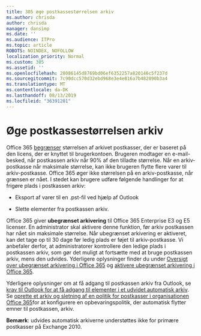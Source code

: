 ```yaml
---
title: 305 øge postkassestørrelsen arkiv
ms.author: chrisda
author: chrisda
manager: dansimp
ms.date: ''
ms.audience: ITPro
ms.topic: article
ROBOTS: NOINDEX, NOFOLLOW
localization_priority: Normal
ms.custom: 305
ms.assetid: ''
ms.openlocfilehash: 28086145d8769bd06ef6352257a820146c5f237d
ms.sourcegitcommit: 7c90dcc570d32ebd968e3e4e816a7b482890b3a4
ms.translationtype: MT
ms.contentlocale: da-DK
ms.lasthandoff: 08/13/2019
ms.locfileid: "36391201"
---
```

# <a name="increase-the-archive-mailbox-size"></a>Øge postkassestørrelsen arkiv

Office 365 [begrænser](https://docs.microsoft.com/office365/servicedescriptions/exchange-online-service-description/exchange-online-limits#mailbox-storage-limits) størrelsen af arkivet postkasser, der er baseret på den licens, der er knyttet til brugerkontoen. Brugeren modtager en e-mail-besked, når postkassen arkiv når 90% af den tilladte størrelse. Når en arkiv-postkasse når maksimale størrelse, kan ikke brugeren flytte flere varer til arkiv-postkasse. Office 365 øger ikke størrelsen på en arkiv-postkasse, når grænsen er nået. I stedet kan brugere udføre følgende handlinger for at frigøre plads i postkassen arkiv:

- Eksport af varer til en .pst-fil ved hjælp af Outlook

- Slette elementer fra postkassen arkiv.

Office 365 giver **ubegrænset arkivering** til Office 365 Enterprise E3 og E5 licenser. En administrator skal aktivere denne funktion, før arkiv postkassen har nået sin maksimale størrelse. Når ubegrænset arkivering er aktiveret, kan det tage op til 30 dage før ledig plads er føjet til arkiv-postkasse. Vi anbefaler derfor, at administratorer kontrollere den ledige plads i postkassen arkiv, som gør det muligt at fortsætte med at bruge postkassen arkiv, mens den udvides. Yderligere oplysninger finder du under [Oversigt over ubegrænset arkivering i Office 365](https://docs.microsoft.com/office365/securitycompliance/unlimited-archiving) og [aktivere ubegrænset arkivering i Office 365](https://docs.microsoft.com/office365/securitycompliance/enable-unlimited-archiving).

Yderligere oplysninger om at få adgang til postkassen arkiv fra Outlook, se [krav til Outlook for at få adgang til elementer i et udvidet automatisk arkiv](https://docs.microsoft.com/office365/securitycompliance/unlimited-archiving#outlook-requirements-for-accessing-items-in-an-auto-expanded-archive). Se [oprette et arkiv og sletning af en politik for postkasser i organisationen Office 365](https://docs.microsoft.com/office365/securitycompliance/set-up-an-archive-and-deletion-policy-for-mailboxes)for at konfigurere en opbevaringspolitik, der automatisk flytter emner til postkassen, arkiv.

**Bemærk**: udvides automatisk arkiverne understøttes ikke for primære postkasser på Exchange 2010.
